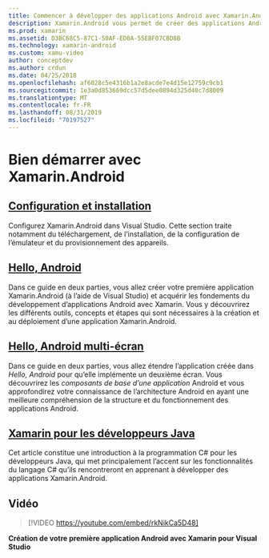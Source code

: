 ```yaml
---
title: Commencer à développer des applications Android avec Xamarin.Android
description: Xamarin.Android vous permet de créer des applications Android natives avec les mêmes contrôles d’interface utilisateur que ceux que vous utilisez pour Java, mais il vous fournit également la flexibilité et l’élégance d’un langage moderne (C#), la puissance de la bibliothèque de classes de base .NET et un IDE de première classe (Visual Studio). Cette série présente les principes fondamentaux du développement Xamarin.Android. Vous découvrirez notamment comment configurer et installer Xamarin.Android, et comment créer votre première application.
ms.prod: xamarin
ms.assetid: D3BC68C5-87C1-50AF-ED0A-55EBF07CBD8B
ms.technology: xamarin-android
ms.custom: xamu-video
author: conceptdev
ms.author: crdun
ms.date: 04/25/2018
ms.openlocfilehash: af6028c5e4316b1a2e8acde7e4d15e12759c9cb1
ms.sourcegitcommit: 1e3a0d853669dcc57d5dee0894d325d40c7d8009
ms.translationtype: MT
ms.contentlocale: fr-FR
ms.lasthandoff: 08/31/2019
ms.locfileid: "70197527"
---
```

# <a name="get-started-with-xamarinandroid"></a>Bien démarrer avec Xamarin.Android

## <a name="setup-and-installationandroidget-startedinstallationindexmd"></a>[Configuration et installation](~/android/get-started/installation/index.md)

Configurez Xamarin.Android dans Visual Studio. Cette section traite notamment du téléchargement, de l’installation, de la configuration de l’émulateur et du provisionnement des appareils.

## <a name="hello-androidandroidget-startedhello-androidindexmd"></a>[Hello, Android](~/android/get-started/hello-android/index.md)

Dans ce guide en deux parties, vous allez créer votre première application Xamarin.Android (à l’aide de Visual Studio) et acquérir les fondements du développement d’applications Android avec Xamarin.
Vous y découvrirez les différents outils, concepts et étapes qui sont nécessaires à la création et au déploiement d’une application Xamarin.Android.

## <a name="hello-android-multiscreenandroidget-startedhello-android-multiscreenindexmd"></a>[Hello, Android multi-écran](~/android/get-started/hello-android-multiscreen/index.md)

Dans ce guide en deux parties, vous allez étendre l’application créée dans _Hello, Android_ pour qu’elle implémente un deuxième écran. Vous découvrirez les *composants de base d’une application* Android et vous approfondirez votre connaissance de l’architecture Android en ayant une meilleure compréhension de la structure et du fonctionnement des applications Android.

## <a name="xamarin-for-java-developersandroidget-startedjava-developersmd"></a>[Xamarin pour les développeurs Java](~/android/get-started/java-developers.md)

Cet article constitue une introduction à la programmation C# pour les développeurs Java, qui met principalement l’accent sur les fonctionnalités du langage C# qu’ils rencontreront en apprenant à développer des applications Xamarin.Android.

## <a name="video"></a>Vidéo

> [!VIDEO https://youtube.com/embed/rkNikCa5D48]

**Création de votre première application Android avec Xamarin pour Visual Studio**
